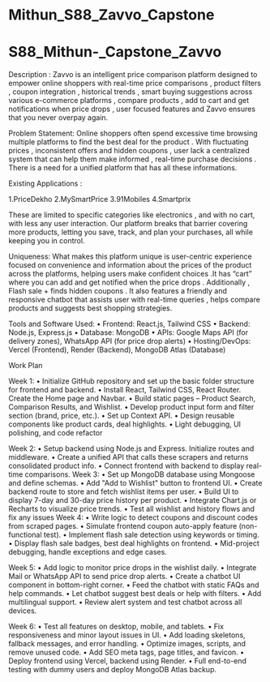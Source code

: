 # Mithun_S88_Zavvo_Capstone
# S88_Mithun-_Capstone_Zavvo
Description :
    Zavvo  is an intelligent price comparison platform designed to empower online shoppers with real-time price comparisons , product filters ,  coupon integration , historical trends , smart buying suggestions across various e-commerce platforms , compare products , add to cart and get notifications when price drops , user focused features and Zavvo ensures that you never overpay again.

Problem Statement:
    Online shoppers often spend excessive time browsing multiple platforms to find the best deal for the product . With fluctuating prices , inconsistent offers and hidden coupons , user lack a centralized system that can help them make informed , real-time purchase decisions . There is a need for a unified platform that has all these informations.

Existing Applications : 
                                    
1.PriceDekho
2.MySmartPrice
3.91Mobiles
4.Smartprix 

These are limited to specific categories like electronics , and with no cart, with less any user interaction. Our platform breaks that barrier covering more products, letting you save, track, and plan your purchases, all while keeping you in control.

Uniqueness:
What makes this platform unique is user-centric experience focused on convenience and information about the prices of the product across the platforms, helping users make confident choices .It has “cart” where you can add and get notified when the price drops . Additionally ,  Flash sale + finds hidden coupons . It also features a friendly and responsive chatbot that assists user with real-time queries , helps compare products  and suggests best shopping strategies.

Tools and Software Used:
•	Frontend: React.js, Tailwind CSS
•	Backend: Node.js, Express.js
•	Database: MongoDB
•	APIs: Google Maps API (for delivery zones), WhatsApp API (for price drop alerts)
•	Hosting/DevOps: Vercel (Frontend), Render (Backend), MongoDB Atlas (Database)


Work Plan 

Week 1:
•	Initialize GitHub repository and set up the basic folder structure for frontend and backend.
•	Install React, Tailwind CSS, React Router. Create the Home page and Navbar.
•	Build static pages – Product Search, Comparison Results, and Wishlist.
•	 Develop product input form and filter section (brand, price, etc.).
•	 Set up Context API.
•	 Design reusable components like product cards, deal highlights.
•	 Light debugging, UI polishing, and code refactor

Week 2:
•	Setup backend using Node.js and Express. Initialize routes and middleware.
•	Create a unified API that calls these scrapers and returns consolidated product info.
•	Connect frontend with backend to display real-time comparisons.
Week 3:
•	Set up MongoDB database using Mongoose and define schemas.
•	Add "Add to Wishlist" button to frontend UI.
•	Create backend route to store and fetch wishlist items per user.
•	Build UI to display 7-day and 30-day price history per product.
•	Integrate Chart.js or Recharts to visualize price trends.
•	Test all wishlist and history flows and fix any issues
Week 4:
•	Write logic to detect coupons and discount codes from scraped pages.
•	Simulate frontend coupon auto-apply feature (non-functional test).
•	Implement flash sale detection using keywords or timing.
•	Display flash sale badges, best deal highlights on frontend.
•	Mid-project debugging, handle exceptions and edge cases.

Week 5:
•	Add logic to monitor price drops in the wishlist daily.
•	Integrate Mail or WhatsApp API to send price drop alerts.
•	Create a chatbot UI component in bottom-right corner.
•	Feed the chatbot with static FAQs and help commands.
•	Let chatbot suggest best deals or help with filters.
•	Add multilingual support.
•	Review alert system and test chatbot across all devices.

Week 6:
•	Test all features on desktop, mobile, and tablets.
•	 Fix responsiveness and minor layout issues in UI.
•	Add loading skeletons, fallback messages, and error handling.
•	 Optimize images, scripts, and remove unused code.
•	 Add SEO meta tags, page titles, and favicon.
•	Deploy frontend using Vercel, backend using Render.
•	Full end-to-end testing with dummy users and deploy MongoDB Atlas backup.

